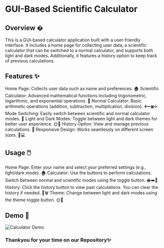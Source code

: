 # GUI-Based Scientific Calculator

## Overview �
This is a GUI-based calculator application built with a user-friendly interface. It includes a home page for collecting user data, a scientific calculator that can be switched to a normal calculator, and supports both light and dark modes. Additionally, it features a history option to keep track of previous calculations.

## Features ✨

Home Page: Collects user data such as name and preferences. 🏠
Scientific Calculator: Advanced mathematical functions including trigonometric, logarithmic, and exponential operations. 🧮
Normal Calculator: Basic arithmetic operations (addition, subtraction, multiplication, division). ➕➖✖️➗
Mode Switching: Easily switch between scientific and normal calculator modes. 🔄
Light and Dark Modes: Toggle between light and dark themes for better user experience. 🌞🌙
History Option: View and manage previous calculations. 📜
Responsive Design: Works seamlessly on different screen sizes. 📱💻

## Usage 🖱️

Home Page: Enter your name and select your preferred settings (e.g., light/dark mode). 🏠
Calculator: Use the buttons to perform calculations. Switch between normal and scientific modes using the toggle button. �➡️🧮
History: Click the history button to view past calculations. You can clear the history if needed. 📜🗑️
Theme: Change between light and dark modes using the theme toggle button. 🌞🌙

## Demo 🎥

![Calculator Demo](https://your-gif-link-here.gif)

### Thankyou for your time on our Repository✨

